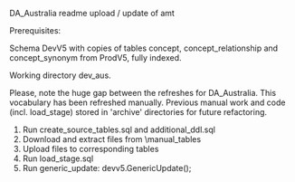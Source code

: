 DA_Australia readme upload / update of amt

Prerequisites:

Schema DevV5 with copies of tables concept, concept_relationship and concept_synonym from ProdV5, fully indexed.

Working directory dev_aus.

Please, note the huge gap between the refreshes for DA_Australia. This vocabulary has been refreshed manually. Previous manual work and code (incl. load_stage) stored in 'archive' directories for future refactoring.

1. Run create_source_tables.sql and additional_ddl.sql
2. Download and extract files from \manual_tables
3. Upload files to corresponding tables
4. Run load_stage.sql
5. Run generic_update: devv5.GenericUpdate();